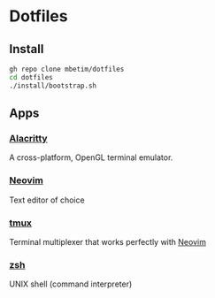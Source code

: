 # Dotfiles

## Install

```sh
gh repo clone mbetim/dotfiles
cd dotfiles
./install/bootstrap.sh
```

## Apps

### [Alacritty](https://alacritty.org/)

A cross-platform, OpenGL terminal emulator.

### [Neovim](https://neovim.io/)

Text editor of choice

### [tmux](https://github.com/tmux/tmux/wiki)

Terminal multiplexer that works perfectly with [Neovim](#neovim)

### [zsh](https://www.zsh.org/)

UNIX shell (command interpreter)
